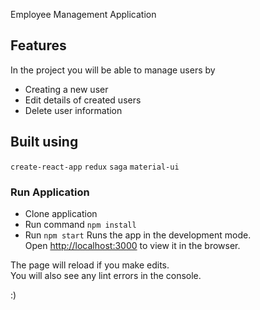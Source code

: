 Employee Management Application

## Features

In the project you will be able to manage users by
* Creating a new user
* Edit details of created users
* Delete user information 

## Built using

`create-react-app`
`redux`
`saga`
`material-ui`

### Run Application

* Clone application
* Run command `npm install`
* Run `npm start`
Runs the app in the development mode.<br>
Open [http://localhost:3000](http://localhost:3000) to view it in the browser.

The page will reload if you make edits.<br>
You will also see any lint errors in the console.


:)